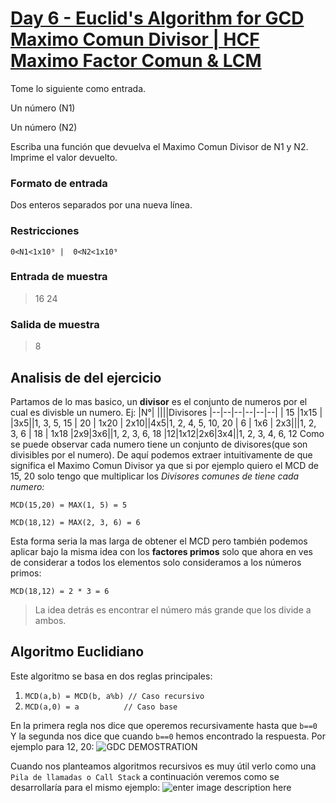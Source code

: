 

# [Day 6 - Euclid's Algorithm for GCD Maximo Comun Divisor | HCF Maximo Factor Comun & LCM](https://online.codingblocks.com/app/player/92078/content/80922/7751)

Tome lo siguiente como entrada. 

Un número (N1)

 Un número (N2)

Escriba una función que devuelva el Maximo Comun Divisor de N1 y N2. Imprime el valor devuelto.

### Formato de entrada 

Dos enteros separados por una nueva línea. 

### Restricciones 

    0<N1<1x10⁹ |  0<N2<1x10⁹

### Entrada de muestra 
> 16 
> 24 
### Salida de muestra 
> 8
## Analisis de del ejercicio
Partamos de lo mas basico, un **divisor** es el conjunto de numeros por el cual es divisble un numero. Ej: 
|N°|  ||||Divisores
|--|--|--|--|--|--|
| 15 |1x15 | |3x5||1, 3, 5, 15
| 20 | 1x20 | 2x10||4x5|1, 2, 4, 5, 10, 20
| 6 | 1x6 | 2x3|||1, 2, 3, 6
| 18 | 1x18 |2x9|3x6||1, 2, 3, 6, 18
|12|1x12|2x6|3x4||1, 2, 3, 4, 6, 12
Como se puede observar cada numero tiene un conjunto de divisores(que son divisibles por el numero). De aquí podemos extraer intuitivamente de que significa el Maximo Comun Divisor ya que si por ejemplo quiero el MCD de 15, 20 solo tengo que multiplicar los *Divisores comunes de tiene cada numero:*

    MCD(15,20) = MAX(1, 5) = 5
    
    MCD(18,12) = MAX(2, 3, 6) = 6
   
Esta forma seria la mas larga de obtener el MCD pero también podemos aplicar bajo la misma idea con los **factores primos** solo que ahora en ves de considerar a todos los elementos solo consideramos a los números primos:

    MCD(18,12) = 2 * 3 = 6
   
> La idea detrás es encontrar el número más grande que los divide a ambos.
## Algoritmo Euclidiano

 Este algoritmo se basa en dos reglas principales:
 

1. `MCD(a,b) = MCD(b, a%b) // Caso recursivo`
2. `MCD(a,0) = a 		  // Caso base`

En la primera regla nos dice que operemos recursivamente hasta que `b==0` 
Y la segunda nos dice que cuando `b==0` hemos encontrado la respuesta.
Por ejemplo para 12, 20:
![GDC DEMOSTRATION](https://i.imgur.com/g1MxzIu.jpg)

Cuando nos planteamos algoritmos recursivos es muy útil verlo como una `Pila de llamadas o Call Stack` a continuación veremos como se desarrollaría para el mismo ejemplo:
![enter image description here](https://imgur.com/gallery/XMKC3Yb)

<!--stackedit_data:
eyJoaXN0b3J5IjpbMTE3NjAwNDIzMCwxMTg0NTI4NTY3LDE2OD
Y3NDE0ODEsOTMyNjEyNTU4LDc4MDA3NTQ0NywtMTQ5MjMzMTAx
OCwtMTQ2NjMxMjY0MSwxODUwNzkzNDkxLC0xMTUxMDUzNDM3LC
05ODI4MDMwODEsMTI4MTcwNTA3NSwyMDc4MTAzNzg1XX0=
-->